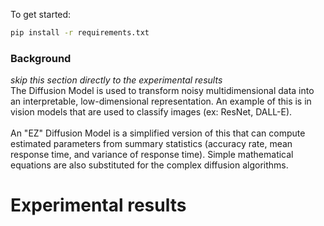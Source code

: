 To get started:

```bash
pip install -r requirements.txt
```

### Background
*skip this section directly to the experimental results*
<br/>
The Diffusion Model is used to transform noisy multidimensional data into an interpretable, low-dimensional representation. An example of this is in vision models that are used to classify images (ex: ResNet, DALL-E).
<br/><br/>
An "EZ" Diffusion Model is a simplified version of this that can compute estimated parameters from summary statistics (accuracy rate, mean response time, and variance of response time).
Simple mathematical equations are also substituted for the complex diffusion algorithms.
<br/> 

# Experimental results
